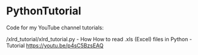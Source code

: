 # PythonTutorial

Code for my YouTube channel tutorials:

/xlrd_tutorial/xlrd_tutorial.py - How How to read .xls (Excel) files in Python - Tutorial https://youtu.be/p4sC5BzsEAQ
